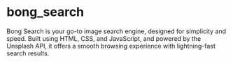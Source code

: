 # bong_search
Bong Search is your go-to image search engine, designed for simplicity and speed. Built using HTML, CSS, and JavaScript, and powered by the Unsplash API, it offers a smooth browsing experience with lightning-fast search results.
